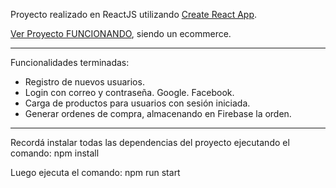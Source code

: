 Proyecto realizado en ReactJS utilizando [Create React App](https://github.com/facebook/create-react-app).

[Ver Proyecto FUNCIONANDO](https://hopeful-feynman-fc07f1.netlify.app/), siendo un ecommerce.

* ** *** **** ***** **** *** ** * 

Funcionalidades terminadas:
* Registro de nuevos usuarios.
* Login con correo y contraseña. Google. Facebook.
* Carga de productos para usuarios con sesión iniciada.
* Generar ordenes de compra, almacenando en Firebase la orden. 

* ** *** **** ***** **** *** ** * 

Recordá instalar todas las dependencias del proyecto ejecutando el comando: npm install

Luego ejecuta el comando: npm run start